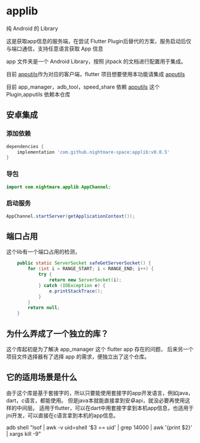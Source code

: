 # applib
纯 Android 的 Library

这是获取app信息的服务端，在尝试 Flutter Plugin后替代的方案，服务启动后仅与端口通信，支持任意语言获取 App 信息

app 文件夹是一个 Android Library，按照 jitpack 的文档进行配置用于集成。

目前 [apputils]()作为对应的客户端，flutter 项目想要使用本功能请集成 [apputils]()

目前 app_manager，adb_tool，speed_share 依赖 [apputils]() 这个 Plugin,apputils 依赖本仓库

## 安卓集成

### 添加依赖
```gradle
dependencies {
    implementation 'com.github.nightmare-space:applib:v0.0.5'
}
```
### 导包
```java
import com.nightmare.applib.AppChannel;
```

### 启动服务
```java
AppChannel.startServer(getApplicationContext());
```

## 端口占用
这个lib有一个端口占用的检测，
```java
    public static ServerSocket safeGetServerSocket() {
        for (int i = RANGE_START; i < RANGE_END; i++) {
            try {
                return new ServerSocket(i);
            } catch (IOException e) {
                e.printStackTrace();
            }
        }
        return null;
    }
```
## 为什么弄成了一个独立的库？
这个库起初是为了解决 app_manager 这个 flutter app 存在的问题， 后来另一个项目文件选择器有了选择 app 的需求，便独立出了这个仓库。

## 它的适用场景是什么
由于这个库是基于套接字的，所以只要能使用套接字的app开发语言，例如java，dart，c语言，都能使用。
但是java本就能直接拿到安卓api，就没必要再使用这样的中间层。
适用于flutter，可以在dart中用套接字拿到本机app信息，也适用于jni开发，可以直接在c语言拿到本机的app信息。



adb shell "lsof | awk -v uid=shell '$3 == uid' | grep 14000 | awk '{print $2}' | xargs kill -9"
